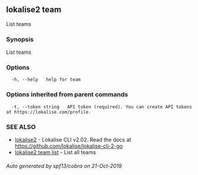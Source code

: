 ## lokalise2 team

List teams

### Synopsis

List teams

### Options

```
  -h, --help   help for team
```

### Options inherited from parent commands

```
  -t, --token string   API token (required). You can create API tokens at https://lokalise.com/profile.
```

### SEE ALSO

* [lokalise2](lokalise2.md)	 - Lokalise CLI v2.02. Read the docs at https://github.com/lokalise/lokalise-cli-2-go
* [lokalise2 team list](lokalise2_team_list.md)	 - List all teams

###### Auto generated by spf13/cobra on 21-Oct-2019
